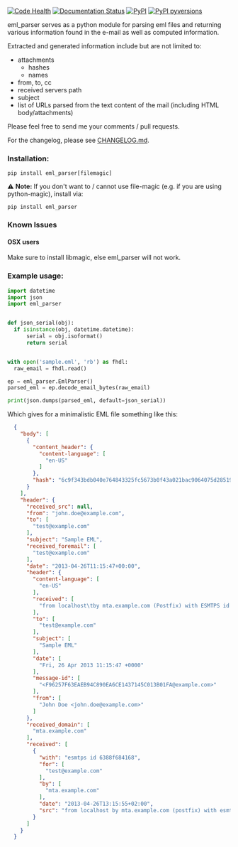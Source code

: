 [![Code Health](https://codebeat.co/badges/d631cfb2-a7f8-476a-9d2e-58e58db95bc8)](https://codebeat.co/projects/github-com-govcert-lu-eml_parser-master)
[![Documentation Status](https://readthedocs.org/projects/eml-parser/badge/)](http://eml-parser.readthedocs.io)
[![PyPI](https://badge.fury.io/py/eml-parser.svg)](https://badge.fury.io/py/eml-parser)
[![PyPI pyversions](https://img.shields.io/pypi/pyversions/eml-parser.svg)](https://pypi.python.org/pypi/eml-parser/)

eml_parser serves as a python module for parsing eml files and returning various
information found in the e-mail as well as computed information.

Extracted and generated information include but are not limited to:
- attachments
  - hashes
  - names
- from, to, cc
- received servers path
- subject
- list of URLs parsed from the text content of the mail (including HTML body/attachments)

Please feel free to send me your comments / pull requests.

For the changelog, please see [CHANGELOG.md](CHANGELOG.md).

### Installation:
```shell script
pip install eml_parser[filemagic]
```

:warning: **Note:** If you don't want to / cannot use file-magic (e.g. if you are using python-magic), install via:
```shell script
pip install eml_parser
```

### Known Issues
#### **OSX** users
Make sure to install libmagic, else eml_parser will not work.


### Example usage:
```python
import datetime
import json
import eml_parser


def json_serial(obj):
  if isinstance(obj, datetime.datetime):
      serial = obj.isoformat()
      return serial


with open('sample.eml', 'rb') as fhdl:
  raw_email = fhdl.read()

ep = eml_parser.EmlParser()
parsed_eml = ep.decode_email_bytes(raw_email)

print(json.dumps(parsed_eml, default=json_serial))
```


Which gives for a minimalistic EML file something like this:
```json
  {
    "body": [
      {
        "content_header": {
          "content-language": [
            "en-US"
          ]
        },
        "hash": "6c9f343bdb040e764843325fc5673b0f43a021bac9064075d285190d6509222d"
      }
    ],
    "header": {
      "received_src": null,
      "from": "john.doe@example.com",
      "to": [
        "test@example.com"
      ],
      "subject": "Sample EML",
      "received_foremail": [
        "test@example.com"
      ],
      "date": "2013-04-26T11:15:47+00:00",
      "header": {
        "content-language": [
          "en-US"
        ],
        "received": [
          "from localhost\tby mta.example.com (Postfix) with ESMTPS id 6388F684168\tfor <test@example.com>; Fri, 26 Apr 2013 13:15:55 +0200"
        ],
        "to": [
          "test@example.com"
        ],
        "subject": [
          "Sample EML"
        ],
        "date": [
          "Fri, 26 Apr 2013 11:15:47 +0000"
        ],
        "message-id": [
          "<F96257F63EAEB94C890EA6CE1437145C013B01FA@example.com>"
        ],
        "from": [
          "John Doe <john.doe@example.com>"
        ]
      },
      "received_domain": [
        "mta.example.com"
      ],
      "received": [
        {
          "with": "esmtps id 6388f684168",
          "for": [
            "test@example.com"
          ],
          "by": [
            "mta.example.com"
          ],
          "date": "2013-04-26T13:15:55+02:00",
          "src": "from localhost by mta.example.com (postfix) with esmtps id 6388f684168 for <test@example.com>; fri, 26 apr 2013 13:15:55 +0200"
        }
      ]
    }
  }
```